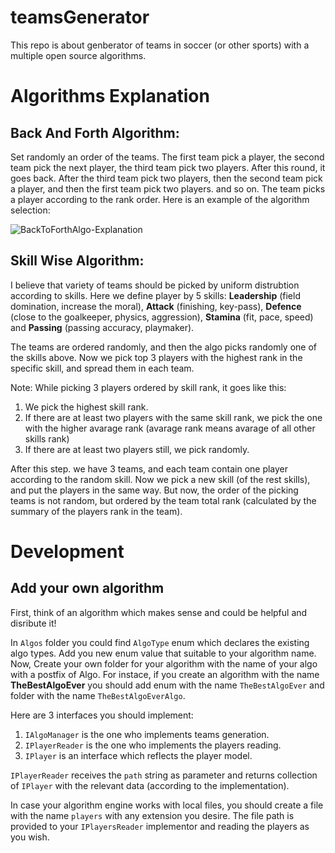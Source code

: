 # teamsGenerator
This repo is about genberator of teams in soccer (or other sports) with a multiple open source algorithms.


# Algorithms Explanation

## Back And Forth Algorithm:
Set randomly an order of the teams. The first team pick a player, the second team pick the next player, the third team pick two players.
After this round, it goes back. After the third team pick two players, then the second team pick a player, and then the first team pick two players. and so on.
The team picks a player according to the rank order.
Here is an example of the algorithm selection:

![BackToForthAlgo-Explanation](https://user-images.githubusercontent.com/32292032/227537484-b3272fe0-9454-491f-8dba-d8332f3b43c8.png)


## Skill Wise Algorithm:
I believe that variety of teams should be picked by uniform distrubtion according to skills.
Here we define player by 5 skills: **Leadership** (field domination, increase the moral), **Attack** (finishing, key-pass), **Defence** (close to the goalkeeper, physics, aggression), **Stamina** (fit, pace, speed) and **Passing** (passing accuracy, playmaker).

The teams are ordered randomly, and then the algo picks randomly one of the skills above.
Now we pick top 3 players with the highest rank in the specific skill, and spread them in each team.

Note:
While picking 3 players ordered by skill rank, it goes like this:
1. We pick the highest skill rank.
2. If there are at least two players with the same skill rank, we pick the one with the higher avarage rank (avarage rank means avarage of all other skills rank)
3. If there are at least two players still, we pick randomly.

After this step. we have 3 teams, and each team contain one player according to the random skill.
Now we pick a new skill (of the rest skills), and put the players in the same way.
But now, the order of the picking teams is not random, but ordered by the team total rank (calculated by the summary of the players rank in the team).

# Development 

## Add your own algorithm
First, think of an algorithm which makes sense and could be helpful and disribute it!

In `Algos` folder you could find `AlgoType` enum which declares the existing algo types. Add you new enum value that suitable to your algorithm name.
Now, Create your own folder for your algorithm with the name of your algo with a postfix of Algo.
For instace, if you create an algorithm with the name **TheBestAlgoEver** you should add enum with the name `TheBestAlgoEver` and folder with the name `TheBestAlgoEverAlgo`.

Here are 3 interfaces you should implement:

1. `IAlgoManager` is the one who implements teams generation.
2. `IPlayerReader` is the one who implements the players reading. 
3. `IPlayer` is an interface which reflects the player model.

`IPlayerReader` receives the `path` string as parameter and returns collection of `IPlayer` with the relevant data (according to the implementation).

In case your algorithm engine works with local files, you should create a file with the name `players` with any extension you desire. The file path is provided to your `IPlayersReader` implementor and reading the players as you wish.
